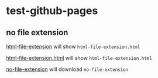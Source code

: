# test-github-pages

## no file extension

[html-file-extension](https://milahu.github.io/test-github-pages/html-file-extension)
will show `html-file-extension.html`

[html-file-extension.html](https://milahu.github.io/test-github-pages/html-file-extension.html)
will show `html-file-extension.html`

[no-file-extension](https://milahu.github.io/test-github-pages/no-file-extension)
will download `no-file-extension`
